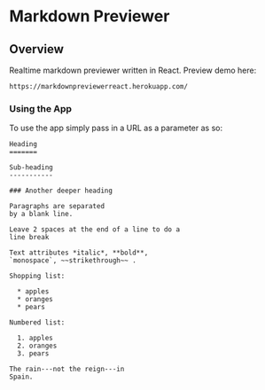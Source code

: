 # Markdown Previewer

## Overview

Realtime markdown previewer written in React. 
Preview demo here: 
```
https://markdownpreviewerreact.herokuapp.com/
```

### Using the App

To use the app simply pass in a URL as a parameter as so:
```
Heading
=======

Sub-heading
-----------
 
### Another deeper heading
 
Paragraphs are separated
by a blank line.

Leave 2 spaces at the end of a line to do a  
line break

Text attributes *italic*, **bold**, 
`monospace`, ~~strikethrough~~ .

Shopping list:

  * apples
  * oranges
  * pears

Numbered list:

  1. apples
  2. oranges
  3. pears

The rain---not the reign---in
Spain.
```
